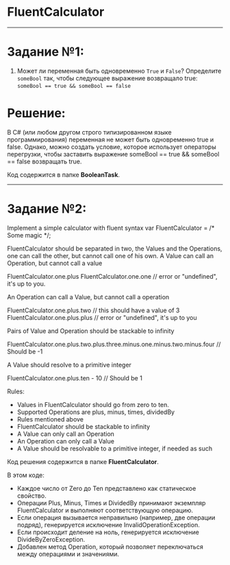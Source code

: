 # FluentCalculator
____

# Задание №1:
1. Может ли переменная быть одновременно `True` и `False`? Определите `someBool` так, чтобы следующее выражение возвращало true: `someBool == true && someBool == false`

# Решение: 

В C# (или любом другом строго типизированном языке программирования) переменная не может быть одновременно true и false. Однако, можно создать условие, которое использует операторы перегрузки, чтобы заставить выражение someBool == true && someBool == false возвращать true. 

Код содержится в папке **BooleanTask**.
____

# Задание №2:

Implement a simple calculator with fluent syntax
var FluentCalculator = /* Some magic */;

FluentCalculator should be separated in two, the Values and the Operations, one can call the other, but cannot call one of his own.
A Value can call an Operation, but cannot call a value

FluentCalculator.one.plus FluentCalculator.one.one // error or "undefined", it's up to you.

An Operation can call a Value, but cannot call a operation

FluentCalculator.one.plus.two // this should have a value of 3 FluentCalculator.one.plus.plus // error or "undefined", it's up to you

Pairs of Value and Operation should be stackable to infinity

FluentCalculator.one.plus.two.plus.three.minus.one.minus.two.minus.four // Should be -1

A Value should resolve to a primitive integer

FluentCalculator.one.plus.ten - 10 // Should be 1

Rules:
* Values in FluentCalculator should go from zero to ten.
* Supported Operations are plus, minus, times, dividedBy
* Rules mentioned above
* FluentCalculator should be stackable to infinity
* A Value can only call an Operation
* An Operation can only call a Value
* A Value should be resolvable to a primitive integer, if needed as such

Код решения содержится в папке **FluentCalculator**.

В этом коде:
- Каждое число от Zero до Ten представлено как статическое свойство.
- Операции Plus, Minus, Times и DividedBy принимают экземпляр FluentCalculator и выполняют соответствующую операцию.
- Если операция вызывается неправильно (например, две операции подряд), генерируется исключение InvalidOperationException.
- Если происходит деление на ноль, генерируется исключение DivideByZeroException.
- Добавлен метод Operation, который позволяет переключаться между операциями и значениями.
